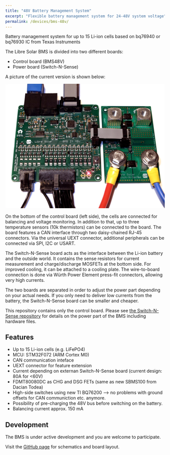 ```yaml
---
title: "48V Battery Management System"
excerpt: "Flexible battery management system for 24-48V system voltage"
permalink: /devices/bms-48v/
---
```


Battery management system for up to 15 Li-ion cells based on bq76940 or bq76930 IC from Texas Instruments

The Libre Solar BMS is divided into two different boards:

- Control board (BMS48V)
- Power board (Switch-N-Sense)

A picture of the current version is shown below:

![24V (10s) Battery management system](/images/bms24v_board_20161217.jpg)

On the bottom of the control board (left side), the cells are connected for balancing and voltage monitoring. In addition to that, up to three temperature sensors (10k thermistors) can be connected to the board. The board features a CAN interface through two daisy-chained RJ-45 connectors. Via the universal UEXT connector, additional peripherals can be connected via SPI, I2C or USART.

The Switch-N-Sense board acts as the interface between the Li-ion battery and the outside world. It contains the sense resistors for current measurement and charge/discharge MOSFETs at the bottom side. For improved cooling, it can be attached to a cooling plate. The wire-to-board connection is done via Würth Power Element press-fit connectors, allowing very high currents.

The two boards are separated in order to adjust the power part depending on your actual needs. If you only need to deliver low currents from the battery, the Switch-N-Sense board can be smaller and cheaper.

This repository contains only the control board. Please see [the Switch-N-Sense repository](https://github.com/LibreSolar/Switch-N-Sense) for details on the power part of the BMS including hardware files.


## Features

- Up to 15 Li-ion cells (e.g. LiFePO4)
- MCU: STM32F072 (ARM Cortex M0)
- CAN communication inteface
- UEXT connector for feature extension
- Current depending on externan Switch-N-Sense board (current design: 80A for <60V)
- FDMT80080DC as CHG and DSG FETs (same as new SBMS100 from Dacian Todea)
- High-side switches using new TI BQ76200 --> no problems with ground offsets for CAN communiction etc. anymore.
- Possibility of pre-charging the 48V bus before switching on the battery.
- Balancing current approx. 150 mA

## Development

The BMS is under active development and you are welcome to participate.

Visit the [GitHub page](https://github.com/LibreSolar/BMS48V "48V Battery Management System") for schematics and board layout.


